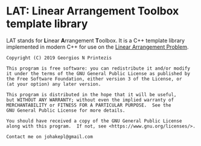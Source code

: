 # LAT: **L**inear **A**rrangement **T**oolbox template library

LAT stands for **L**inear **A**rrangement **T**oolbox. It is a C++ template library implemented in modern C++ for use on the [Linear Arrangement Problem](https://en.wikipedia.org/wiki/Graph_bandwidth). 

    Copyright (C) 2019 Georgios N Printezis
    
    This program is free software: you can redistribute it and/or modify
    it under the terms of the GNU General Public License as published by
    the Free Software Foundation, either version 3 of the License, or
    (at your option) any later version.

    This program is distributed in the hope that it will be useful,
    but WITHOUT ANY WARRANTY; without even the implied warranty of
    MERCHANTABILITY or FITNESS FOR A PARTICULAR PURPOSE.  See the
    GNU General Public License for more details.

    You should have received a copy of the GNU General Public License
    along with this program.  If not, see <https://www.gnu.org/licenses/>.
    
    Contact me on johakepl@gmail.com
